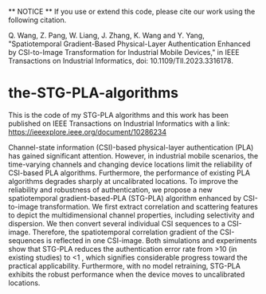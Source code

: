 ** NOTICE ** If you use or extend this code, please cite our work using the following citation.

Q. Wang, Z. Pang, W. Liang, J. Zhang, K. Wang and Y. Yang, "Spatiotemporal Gradient-Based Physical-Layer Authentication Enhanced by CSI-to-Image Transformation for Industrial Mobile Devices," in IEEE Transactions on Industrial Informatics, doi: 10.1109/TII.2023.3316178.

# the-STG-PLA-algorithms
This is the code of my STG-PLA algorithms and this work has been published on IEEE Transactions on Industrial Informatics with a link: https://ieeexplore.ieee.org/document/10286234

Channel-state information (CSI)-based physical-layer authentication (PLA) has gained significant attention. However, in industrial mobile scenarios, the time-varying channels and changing device locations limit the reliability of CSI-based PLA algorithms. Furthermore, the performance of existing PLA algorithms degrades sharply at uncalibrated locations. To improve the reliability and robustness of authentication, we propose a new spatiotemporal gradient-based-PLA (STG-PLA) algorithm enhanced by CSI-to-image transformation. We first extract correlation and scattering features to depict the multidimensional channel properties, including selectivity and dispersion. We then convert several individual CSI sequences to a CSI-image. Therefore, the spatiotemporal correlation gradient of the CSI-sequences is reflected in one CSI-image. Both simulations and experiments show that STG-PLA reduces the authentication error rate from >10 (in existing studies) to <1 , which signifies considerable progress toward the practical applicability. Furthermore, with no model retraining, STG-PLA exhibits the robust performance when the device moves to uncalibrated locations.
